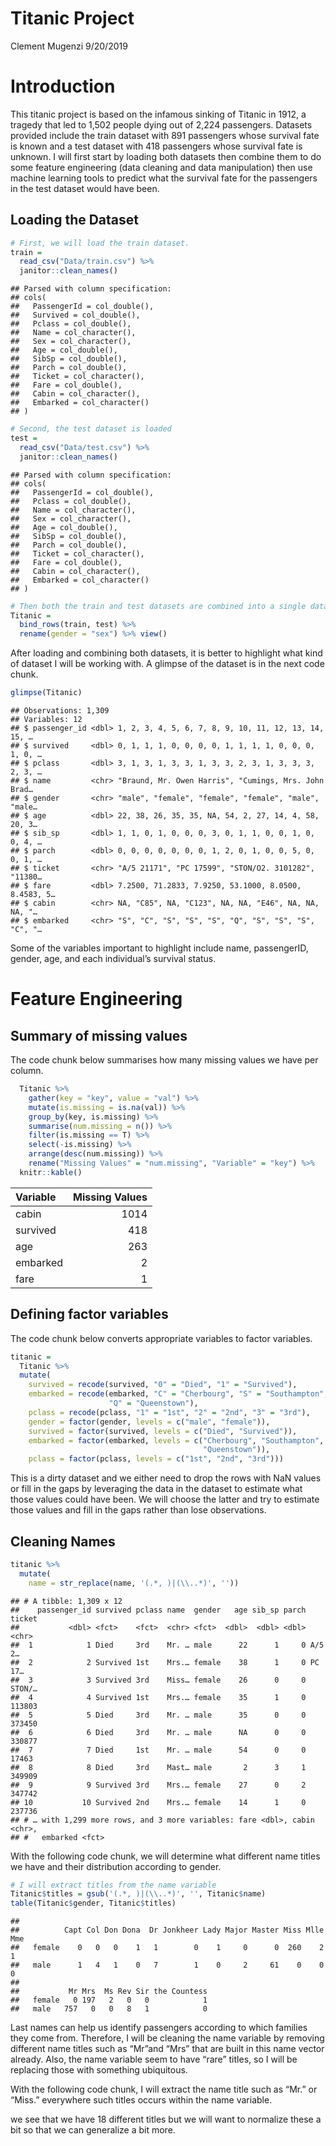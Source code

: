 Titanic Project
================
Clement Mugenzi
9/20/2019

# Introduction

This titanic project is based on the infamous sinking of Titanic in
1912, a tragedy that led to 1,502 people dying out of 2,224 passengers.
Datasets provided include the train dataset with 891 passengers whose
survival fate is known and a test dataset with 418 passengers whose
survival fate is unknown. I will first start by loading both datasets
then combine them to do some feature engineering (data cleaning and data
manipulation) then use machine learning tools to predict what the
survival fate for the passengers in the test dataset would have been.

## Loading the Dataset

``` r
# First, we will load the train dataset.
train = 
  read_csv("Data/train.csv") %>% 
  janitor::clean_names() 
```

    ## Parsed with column specification:
    ## cols(
    ##   PassengerId = col_double(),
    ##   Survived = col_double(),
    ##   Pclass = col_double(),
    ##   Name = col_character(),
    ##   Sex = col_character(),
    ##   Age = col_double(),
    ##   SibSp = col_double(),
    ##   Parch = col_double(),
    ##   Ticket = col_character(),
    ##   Fare = col_double(),
    ##   Cabin = col_character(),
    ##   Embarked = col_character()
    ## )

``` r
# Second, the test dataset is loaded
test = 
  read_csv("Data/test.csv") %>% 
  janitor::clean_names()
```

    ## Parsed with column specification:
    ## cols(
    ##   PassengerId = col_double(),
    ##   Pclass = col_double(),
    ##   Name = col_character(),
    ##   Sex = col_character(),
    ##   Age = col_double(),
    ##   SibSp = col_double(),
    ##   Parch = col_double(),
    ##   Ticket = col_character(),
    ##   Fare = col_double(),
    ##   Cabin = col_character(),
    ##   Embarked = col_character()
    ## )

``` r
# Then both the train and test datasets are combined into a single dataset.
Titanic = 
  bind_rows(train, test) %>% 
  rename(gender = "sex") %>% view()
```

After loading and combining both datasets, it is better to highlight
what kind of dataset I will be working with. A glimpse of the dataset is
in the next code chunk.

``` r
glimpse(Titanic)
```

    ## Observations: 1,309
    ## Variables: 12
    ## $ passenger_id <dbl> 1, 2, 3, 4, 5, 6, 7, 8, 9, 10, 11, 12, 13, 14, 15, …
    ## $ survived     <dbl> 0, 1, 1, 1, 0, 0, 0, 0, 1, 1, 1, 1, 0, 0, 0, 1, 0, …
    ## $ pclass       <dbl> 3, 1, 3, 1, 3, 3, 1, 3, 3, 2, 3, 1, 3, 3, 3, 2, 3, …
    ## $ name         <chr> "Braund, Mr. Owen Harris", "Cumings, Mrs. John Brad…
    ## $ gender       <chr> "male", "female", "female", "female", "male", "male…
    ## $ age          <dbl> 22, 38, 26, 35, 35, NA, 54, 2, 27, 14, 4, 58, 20, 3…
    ## $ sib_sp       <dbl> 1, 1, 0, 1, 0, 0, 0, 3, 0, 1, 1, 0, 0, 1, 0, 0, 4, …
    ## $ parch        <dbl> 0, 0, 0, 0, 0, 0, 0, 1, 2, 0, 1, 0, 0, 5, 0, 0, 1, …
    ## $ ticket       <chr> "A/5 21171", "PC 17599", "STON/O2. 3101282", "11380…
    ## $ fare         <dbl> 7.2500, 71.2833, 7.9250, 53.1000, 8.0500, 8.4583, 5…
    ## $ cabin        <chr> NA, "C85", NA, "C123", NA, NA, "E46", NA, NA, NA, "…
    ## $ embarked     <chr> "S", "C", "S", "S", "S", "Q", "S", "S", "S", "C", "…

Some of the variables important to highlight include name, passengerID,
gender, age, and each individual’s survival status.

# Feature Engineering

## Summary of missing values

The code chunk below summarises how many missing values we have per
column.

``` r
  Titanic %>%
    gather(key = "key", value = "val") %>%
    mutate(is.missing = is.na(val)) %>%
    group_by(key, is.missing) %>%
    summarise(num.missing = n()) %>%
    filter(is.missing == T) %>%
    select(-is.missing) %>%
    arrange(desc(num.missing)) %>%
    rename("Missing Values" = "num.missing", "Variable" = "key") %>% 
  knitr::kable()
```

| Variable | Missing Values |
| :------- | -------------: |
| cabin    |           1014 |
| survived |            418 |
| age      |            263 |
| embarked |              2 |
| fare     |              1 |

## Defining factor variables

The code chunk below converts appropriate variables to factor variables.

``` r
titanic =
  Titanic %>% 
  mutate(
    survived = recode(survived, "0" = "Died", "1" = "Survived"),
    embarked = recode(embarked, "C" = "Cherbourg", "S" = "Southampton",
                      "Q" = "Queenstown"),
    pclass = recode(pclass, "1" = "1st", "2" = "2nd", "3" = "3rd"),
    gender = factor(gender, levels = c("male", "female")),
    survived = factor(survived, levels = c("Died", "Survived")),
    embarked = factor(embarked, levels = c("Cherbourg", "Southampton",
                                           "Queenstown")),
    pclass = factor(pclass, levels = c("1st", "2nd", "3rd")))
```

This is a dirty dataset and we either need to drop the rows with NaN
values or fill in the gaps by leveraging the data in the dataset to
estimate what those values could have been. We will choose the latter
and try to estimate those values and fill in the gaps rather than lose
observations.

## Cleaning Names

``` r
titanic %>% 
  mutate(
    name = str_replace(name, '(.*, )|(\\..*)', ''))
```

    ## # A tibble: 1,309 x 12
    ##    passenger_id survived pclass name  gender   age sib_sp parch ticket
    ##           <dbl> <fct>    <fct>  <chr> <fct>  <dbl>  <dbl> <dbl> <chr> 
    ##  1            1 Died     3rd    Mr. … male      22      1     0 A/5 2…
    ##  2            2 Survived 1st    Mrs.… female    38      1     0 PC 17…
    ##  3            3 Survived 3rd    Miss… female    26      0     0 STON/…
    ##  4            4 Survived 1st    Mrs.… female    35      1     0 113803
    ##  5            5 Died     3rd    Mr. … male      35      0     0 373450
    ##  6            6 Died     3rd    Mr. … male      NA      0     0 330877
    ##  7            7 Died     1st    Mr. … male      54      0     0 17463 
    ##  8            8 Died     3rd    Mast… male       2      3     1 349909
    ##  9            9 Survived 3rd    Mrs.… female    27      0     2 347742
    ## 10           10 Survived 2nd    Mrs.… female    14      1     0 237736
    ## # … with 1,299 more rows, and 3 more variables: fare <dbl>, cabin <chr>,
    ## #   embarked <fct>

With the following code chunk, we will determine what different name
titles we have and their distribution according to gender.

``` r
# I will extract titles from the name variable
Titanic$titles = gsub('(.*, )|(\\..*)', '', Titanic$name)
table(Titanic$gender, Titanic$titles)
```

    ##         
    ##          Capt Col Don Dona  Dr Jonkheer Lady Major Master Miss Mlle Mme
    ##   female    0   0   0    1   1        0    1     0      0  260    2   1
    ##   male      1   4   1    0   7        1    0     2     61    0    0   0
    ##         
    ##           Mr Mrs  Ms Rev Sir the Countess
    ##   female   0 197   2   0   0            1
    ##   male   757   0   0   8   1            0

Last names can help us identify passengers according to which families
they come from. Therefore, I will be cleaning the name variable by
removing different name titles such as “Mr”and “Mrs” that are built in
this name vector already. Also, the name variable seem to have “rare”
titles, so I will be replacing those with something ubiquitous.

With the following code chunk, I will extract the name title such as
“Mr.” or “Miss.” everywhere such titles occurs within the name
variable.

we see that we have 18 different titles but we will want to normalize
these a bit so that we can generalize a bit more.
